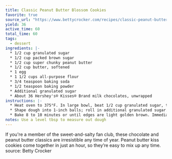 ```yaml
---
title: Classic Peanut Butter Blossom Cookies
favorite: true
source_url: "https://www.bettycrocker.com/recipes/classic-peanut-butter-blossom-cookies/a3563f6e-96b0-443f-ae0a-53cef4be6db6"
yield: 36
active_time: 60
total_time: 60
tags: 
  - dessert
ingredients: |-
  * 1/2 cup granulated sugar 
  * 1/2 cup packed brown sugar 
  * 1/2 cup super chunky peanut butter 
  * 1/2 cup butter, softened 
  * 1 egg 
  * 1 1/2 cups all-purpose flour 
  * 3/4 teaspoon baking soda 
  * 1/2 teaspoon baking powder 
  * Additional granulated sugar 
  * About 36 Hershey's® Kisses® Brand milk chocolates, unwrapped
instructions: |-
  * Heat oven to 375°F. In large bowl, beat 1/2 cup granulated sugar, the brown sugar, peanut butter, butter and egg with electric mixer on medium speed, or mix with spoon, until well blended. Stir in flour, baking soda and baking powder until dough forms. 
  * Shape dough into 1-inch balls; roll in additional granulated sugar. On ungreased cookie sheets, place about 2 inches apart. 
  * Bake 8 to 10 minutes or until edges are light golden brown. Immediately press 1 milk chocolate candy in center of each cookie. Remove from cookie sheets to cooling rack.
notes: Use a level tbsp to measure out dough
---
```

If you're a member of the sweet-and-salty fan club, these chocolate and peanut butter classics are irresistible any time of year. Peanut butter kiss cookies come together in just an hour, so they’re easy to mix up any time.
source: Betty Crocker
